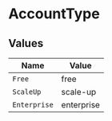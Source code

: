 # AccountType


## Values

| Name         | Value        |
| ------------ | ------------ |
| `Free`       | free         |
| `ScaleUp`    | scale-up     |
| `Enterprise` | enterprise   |